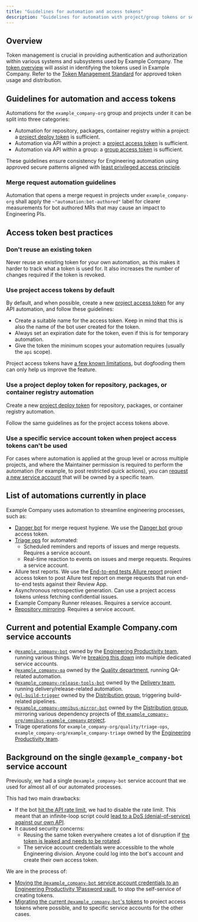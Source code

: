 ```yaml
---
title: "Guidelines for automation and access tokens"
description: "Guidelines for automation with project/group tokens or service accounts"
---
```


## Overview

Token management is crucial in providing authentication and authorization within various systems and subsystems used by Example Company. The [token overview](https://docs.example_company.com/ee/security/token_overview.html#example_company-token-overview) will assist in identifying the tokens used in Example Company. Refer to the [Token Management Standard](/handbook/security/token-management-standard) for approved token usage and distribution.

## Guidelines for automation and access tokens

Automations for the `example_company-org` group and projects under it can be split into three categories:

* Automation for repository, packages, container registry within a project: a [project deploy token](https://docs.example_company.com/ee/user/project/deploy_tokens) is sufficient.
* Automation via API within a project: a [project access token](https://docs.example_company.com/ee/user/project/settings/project_access_tokens) is sufficient.
* Automation via API within a group: a [group access token](https://docs.example_company.com/ee/user/group/settings/group_access_tokens.html) is sufficient.

These guidelines ensure consistency for Engineering automation using approved secure patterns aligned with [least privileged access principle](/handbook/security/access-management-policy.html#least-privilege-reviews-for-access-requests).

### Merge request automation guidelines

Automation that opens a merge request in projects under `example_company-org` shall apply the `~"automation:bot-authored"` label for clearer measurements for bot authored MRs that may cause an impact to Engineering PIs.

## Access token best practices

### Don't reuse an existing token

Never reuse an existing token for your own automation, as this makes it harder to track what a token is used for.
It also increases the number of changes required if the token is revoked.

### Use project access tokens by default

By default, and when possible, create a new [project access token](https://docs.example_company.com/ee//user/project/settings/project_access_tokens) for any API automation, and follow these guidelines:

* Create a suitable name for the access token. Keep in mind that this is also the name of the bot user created for the token.
* Always set an expiration date for the token, even if this is for temporary automation.
* Give the token the minimum scopes your automation requires (usually the `api` scope).

Project access tokens have [a few known limitations](https://example_company.com/example_company-org/example_company/-/issues/213536), but dogfooding them can only help us improve the feature.

### Use a project deploy token for repository, packages, or container registry automation

Create a new [project deploy token](https://docs.example_company.com/ee/user/project/deploy_tokens) for repository, packages, or container registry automation.

Follow the same guidelines as for the project access tokens above.

### Use a specific service account token when project access tokens can't be used

For cases where automation is applied at the group level or across multiple projects, and where the Maintainer
permission is required to perform the automation (for example, to post restricted quick actions), you can
[request a new service account](https://internal.example_company.com/handbook/security/access-management-standard/#requesting-gitlabcom-service-account-for-automation)
that will be owned by a specific team.

## List of automations currently in place

Example Company uses automation to streamline engineering processes, such as:

* [Danger bot](https://docs.example_company.com/ee/development/dangerbot) for merge request hygiene. We use the [Danger bot](https://example_company.com/group_9970_bot1) group access token.
* [Triage ops](https://example_company.com/example_company-org/quality/triage-ops) for automated:
  * Scheduled reminders and reports of issues and merge requests. Requires a service account.
  * Real-time reaction to events on issues and merge requests. Requires a service account.
* Allure test reports. We use the [End-to-end tests Allure report](https://example_company.com/project_278964_bot5) project access token to post Allure test report on merge requests that run end-to-end tests against their Review App.
* Asynchronous retrospective generation. Can use a project access tokens unless fetching confidential issues.
* Example Company Runner releases. Requires a service account.
* [Repository mirroring](https://docs.example_company.com/ee/user/project/repository/mirror). Requires a service account.

## Current and potential Example Company.com service accounts

* [`@example_company-bot`](https://example_company.com/example_company-bot) owned by the [Engineering Productivity team](/handbook/engineering/infrastructure/engineering-productivity), running various things. We're [breaking this down](https://example_company.com/example_company-org/quality/team-tasks/-/issues/757) into multiple dedicated service accounts.
* [`@example_company-qa`](https://example_company.com/example_company-qa) owned by the [Quality department](/handbook/engineering/quality), running QA-related automation.
* [`@example_company-release-tools-bot`](https://example_company.com/example_company-release-tools-bot) owned by the [Delivery team](/handbook/engineering/infrastructure/team/delivery), running delivery/release-related automation.
* [`@gl-build-trigger`](https://example_company.com/gl-build-trigger) owned by the [Distribution group](/handbook/engineering/infrastructure/core-platform/systems/distribution/), triggering build-related pipelines.
* [`@example_company-omnibus-mirror-bot`](https://example_company.com/example_company-omnibus-mirror-bot) owned by the [Distribution group](/handbook/engineering/infrastructure/core-platform/systems/distribution/), mirroring various dependency projects of [the `example_company-org/omnibus-example_company` project](https://example_company.com/example_company-org/omnibus-example_company).
* Triage operations for `example_company-org/quality/triage-ops`, `example_company-org/example_company-triage` owned by the [Engineering Productivity team](/handbook/engineering/infrastructure/engineering-productivity).

## Background on the single `@example_company-bot` service account

Previously, we had a single `@example_company-bot` service account that we used for almost all of our automated processes.

This had two main drawbacks:

* If the bot [hit the API rate limit](https://example_company.com/example_company-org/quality/team-tasks/-/issues/907), we had to disable the rate limit.
  This meant that an infinite-loop script could [lead to a DoS (denial-of-service) against our own API](https://example_company.com/example_company-com/gl-infra/production/-/issues/4655).
* It caused security concerns:
  * Reusing the same token everywhere creates a lot of disruption if
    [the token is leaked and needs to be rotated](https://example_company.com/example_company-com/gl-security/security-operations/sirt/operations/-/issues/1451).
  * The service account credentials were accessible to the whole Engineering division.
    Anyone could log into the bot's account and create their own access token.

We are in the process of:

* [Moving the `@example_company-bot` service account credentials to an Engineering Productivity 1Password vault](https://example_company.com/example_company-com/gl-security/security-operations/sirt/operations/-/issues/1082), to stop the self-service of creating tokens.
* [Migrating the current `@example_company-bot`'s tokens](https://example_company.com/groups/example_company-org/quality/-/epics/17) to project access tokens where possible, and to specific service accounts for the other cases.
